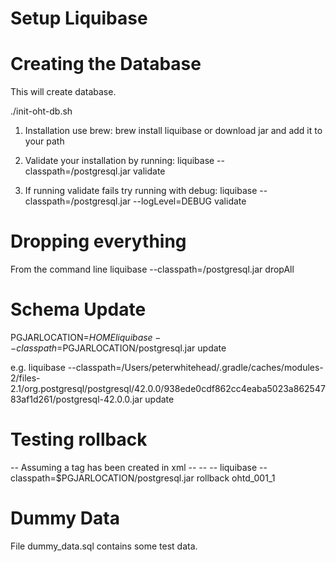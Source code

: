 Setup Liquibase
===============

Creating the Database
===================

This will create database.

  ./init-oht-db.sh

1) Installation
use brew:  brew install liquibase
or download jar and add it to your path 

2) Validate your installation by running:
  liquibase --classpath=<location driver>/postgresql.jar validate 

3) If running validate fails try running with debug:
  liquibase --classpath=<location driver>/postgresql.jar --logLevel=DEBUG validate
 
Dropping everything
======================
From the command line
  liquibase --classpath=<location driver>/postgresql.jar dropAll


Schema Update
==================
PGJARLOCATION=$HOME
liquibase --classpath=$PGJARLOCATION/postgresql.jar update

e.g. liquibase --classpath=/Users/peterwhitehead/.gradle/caches/modules-2/files-2.1/org.postgresql/postgresql/42.0.0/938ede0cdf862cc4eaba5023a86254783af1d261/postgresql-42.0.0.jar update


Testing rollback
=====================
-- Assuming a tag has been created in xml
--     <changeSet author="pwhitehead" id="tag_ohtd_001_1">
--           <tagDatabase tag="ohtd_001_1"/>
--       </changeSet>
liquibase --classpath=$PGJARLOCATION/postgresql.jar rollback ohtd_001_1

Dummy Data
=====================
File dummy_data.sql contains some test data. 